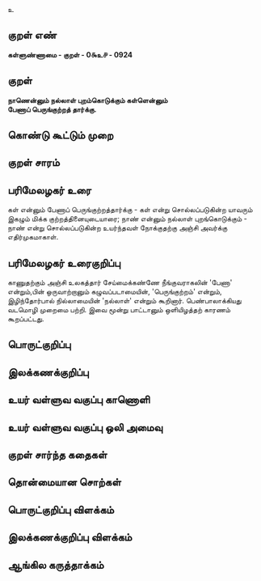 உ

## குறள் எண் 

**கள்ளுண்ணாமை - குறள் - 0௯உ௪ - 0924**

## குறள் 

**நாணென்னும் நல்லாள் புறம்கொடுக்கும் கள்ளென்னும்  
பேணாப் பெருங்குற்றத் தார்க்கு.**

## கொண்டு கூட்டும் முறை


## குறள் சாரம் 


## பரிமேலழகர் உரை

கள் என்னும் பேணாப் பெருங்குற்றத்தார்க்கு - கள் என்று சொல்லப்படுகின்ற யாவரும் இகழும் மிக்க குற்றத்தினையுடையாரை; நாண் என்னும் நல்லாள் புறங்கொடுக்கும் - நாண் என்று சொல்லப்படுகின்ற உயர்ந்தவள் நோக்குதற்கு அஞ்சி அவர்க்கு எதிர்முகமாகாள்.

## பரிமேலழகர் உரைகுறிப்பு   

காணுதற்கும் அஞ்சி உலகத்தார் சேய்மைக்கண்ணே நீங்குவராகலின் 'பேணா' என்றும்,பின் ஒருவாற்றானும் கழுவப்படாமையின், 'பெருங்குற்றம்' என்றும், இழிந்தோர்பால் நில்லாமையின் 'நல்லாள்' என்றும் கூறினார். பெண்பாலாக்கியது வடமொழி முறைமை பற்றி. இவை மூன்று பாட்டானும் ஒளியிழத்தற் காரணம் கூறப்பட்டது.

## பொருட்குறிப்பு 


## இலக்கணக்குறிப்பு  


## உயர் வள்ளுவ வகுப்பு காணொளி


## உயர் வள்ளுவ வகுப்பு ஒலி அமைவு 

 
## குறள் சார்ந்த கதைகள் 


## தொன்மையான சொற்கள்


## பொருட்குறிப்பு விளக்கம்


## இலக்கணக்குறிப்பு விளக்கம்


## ஆங்கில கருத்தாக்கம் 


